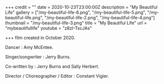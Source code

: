 +++
credit = ""
date = 2020-10-23T23:00:00Z
description = "My Beautiful Life"
gallery = ["/my-beautiful-life-6.png", "/my-beautiful-life-5.png", "/my-beautiful-life.png", "/my-beautiful-life-2.png", "/my-beautiful-life-4.png"]
thumbnail = "/my-beautiful-life-3.png"
title = "My Beautiful Life"
url = "mybeautifullife"
youtube = "z8zI-TxcJAs"

+++
film created in October 2020.

Dancer : Amy McEntee.

Singer/songwriter : Jerry Burns.

Co-written by : Jerry Burns and Sally Herbert.

Director / Choreographer / Editor : Constant Vigier.